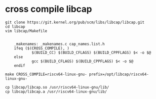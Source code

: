 # cross compile libcap

    git clone https://git.kernel.org/pub/scm/libs/libcap/libcap.git
    cd libcap
    vim libcap/Makefile


        _makenames: _makenames.c cap_names.list.h
        ifeq ($(CROSS_COMPILE), )
                $(BUILD_CC) $(BUILD_CFLAGS) $(BUILD_CPPFLAGS) $< -o $@
        else
                gcc $(BUILD_CFLAGS) $(BUILD_CPPFLAGS) $< -o $@
        endif

    make CROSS_COMPILE=riscv64-linux-gnu- prefix=/opt/libcap/riscv64-linux-gnu-
     
    cp libcap/libcap.so /usr/riscv64-linux-gnu/lib/
    cp libcap/libcap.a /usr/riscv64-linux-gnu/lib/

 

